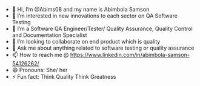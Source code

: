 - 👋 Hi, I’m @Abims08 and my name is Abimbola Samson
- 👀 I’m interested in new innovations to each sector on QA Software Testing
- 🌱 I’m a Software QA Engineer/Tester/ Quality Assurance, Quality Control and Documentation Specialist
- 💞️ I’m looking to collaborate on end product which is quality
- 💬 Ask me about anything related to software testing or quality assurance
- 📫 How to reach me @ https://www.linkedin.com/in/abimbola-samson-54126262/
- 😄 Pronouns: She/ her
- ⚡ Fun fact: Think Quality Think Greatness

<!---
Abims08/Abims08 is a ✨ special ✨ repository because its `README.md` (this file) appears on your GitHub profile.
You can click the Preview link to take a look at your changes.
--->

